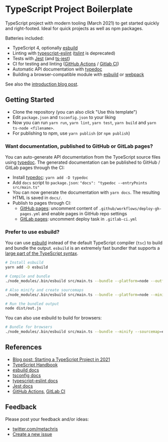 # TypeScript Project Boilerplate

TypeScript project with modern tooling (March 2021) to get started quickly and right-footed. Ideal for quick projects as well as npm packages.

Batteries included:

* TypeScript 4, optionally [esbuild](https://esbuild.github.io/)
* Linting with [typescript-eslint](https://github.com/typescript-eslint/typescript-eslint) ([tslint](https://palantir.github.io/tslint/) is deprecated)
* Tests with [Jest](https://jestjs.io/docs/getting-started) (and [ts-jest](https://www.npmjs.com/package/ts-jest))
* CI for testing and linting ([GitHub Actions](https://docs.github.com/en/actions) / [Gitlab CI](https://docs.gitlab.com/ee/ci/))
* Automatic API documentation with [typedoc](https://typedoc.org/guides/doccomments/)
* Building a browser-compatible module with [esbuild](https://esbuild.github.io/) or [webpack](https://webpack.js.org/)

See also the [introduction blog post](https://www.metachris.com/2021/03/bootstrapping-a-typescript-node.js-project/).


## Getting Started

* Clone the repository (you can also click "Use this template")
* Edit `package.json` and `tsconfig.json` to your liking
* Now you can run `yarn run`, `yarn lint`, `yarn test`, `yarn build` and `yarn ts-node <filename>`.
* For publishing to npm, use `yarn publish` (or `npm publish`)

### Want documentation, published to GitHub or GitLab pages?

You can auto-generate API documentation from the TyoeScript source files using [typedoc](https://typedoc.org/guides/doccomments/). The generated documentation can be published to GitHub / GitLab pages through the CI:

* Install [typedoc](https://typedoc.org/guides/doccomments/): `yarn add -D typedoc`
* Add `docs` script to `package.json`: `"docs": "typedoc --entryPoints src/main.ts"`
* You can now generate the documentation with `yarn docs`. The resulting HTML is saved in `docs/`.
* Publish to pages through CI:
  * [GitHub pages](https://pages.github.com/): uncomment content of `.github/workflows/deploy-gh-pages.yml` and enable pages in GitHub repo settings
  * [GitLab pages](https://docs.gitlab.com/ee/user/project/pages/): uncomment deploy task in `.gitlab-ci.yml`

### Prefer to use esbuild?

You can use [esbuild](https://esbuild.github.io/) instead of the default TypeScript compiler (`tsc`) to build and bundle the output.
`esbuild` is an extremely fast bundler that supports a [large part of the TypeScript syntax](https://esbuild.github.io/content-types/#typescript).

```bash
# Install esbuild
yarn add -D esbuild

# Compile and bundle
./node_modules/.bin/esbuild src/main.ts --bundle --platform=node --outfile=dist/out.js

# Also minify and create sourcemaps
./node_modules/.bin/esbuild src/main.ts --bundle --platform=node --minify --sourcemap=external --outfile=dist/out.js

# Run the bundled output
node dist/out.js
```
You can also use esbuild to build for browsers:

```bash
# Bundle for browsers
./node_modules/.bin/esbuild src/main.ts --bundle --minify --sourcemap=external --outfile=dist/browser.js
```

## References

* [Blog post: Starting a TypeScript Project in 2021](https://www.metachris.com/2021/03/bootstrapping-a-typescript-node.js-project/)
* [TypeScript Handbook](https://www.typescriptlang.org/docs/handbook/intro.html)
* [esbuild docs](https://esbuild.github.io/)
* [tsconfig docs](https://www.typescriptlang.org/tsconfig)
* [typescript-eslint docs](https://github.com/typescript-eslint/typescript-eslint/blob/master/docs/getting-started/linting/README.md)
* [Jest docs](https://jestjs.io/docs/getting-started)
* [GitHub Actions](https://docs.github.com/en/actions), [GitLab CI](https://docs.gitlab.com/ee/ci/)


## Feedback

Please post your feedback and/or ideas:

* [twitter.com/metachris](https://twitter.com/metachris)
* [Create a new issue](https://github.com/metachris/typescript-nodejs-boilerplate/issues)
